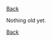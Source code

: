 [Back](https://github.com/aenrichus/Everything-AI)

Nothing old yet.

[Back](https://github.com/aenrichus/Everything-AI)
